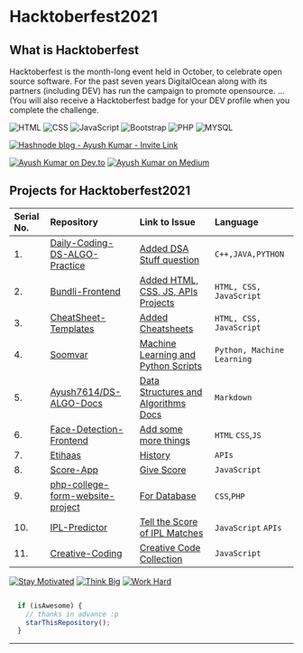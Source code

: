# Hacktoberfest2021

## What is Hacktoberfest

Hacktoberfest is the month-long event held in October, to celebrate open source software. For the past seven years DigitalOcean along with its partners (including DEV) has run the campaign to promote opensource. ... (You will also receive a Hacktoberfest badge for your DEV profile when you complete the challenge.

![HTML](https://img.shields.io/badge/frontend-html-orange.svg?logo=html5&style=flat-square) 
![CSS](https://img.shields.io/badge/frontend-css-yellowgreen.svg?logo=css3&style=flat-square)
![JavaScript](https://img.shields.io/badge/frontend-js-ff69b4.svg?logo=javascript&style=flat-square)
![Bootstrap](https://img.shields.io/badge/framework-bootstrap-dodgerblue.svg?logo=bootstrap&style=flat-square)
![PHP](https://img.shields.io/badge/backend-php-blue.svg?logo=php&style=flat-square) 
![MYSQL](https://img.shields.io/badge/database-mysql-lightgray.svg?logo=mysql&logoColor=white&style=flat-square) 

[![Hashnode blog - Ayush Kumar - Invite Link](https://img.shields.io/badge/Join%20Hashnode-2962FF?style=for-the-badge&logo=hashnode&logoColor=white)](https://hashnode.com/@Ayush7614/joinme)

[![Ayush Kumar on Dev.to](https://img.shields.io/badge/dev.to-0A0A0A?style=for-the-badge&logo=dev.to&logoColor=white)](https://dev.to/) [![Ayush Kumar on Medium](https://img.shields.io/badge/Medium-12100E?style=for-the-badge&logo=medium&logoColor=white)](https://medium.com/@vinitshahdeo/) 



## Projects for Hacktoberfest2021

| Serial No. | Repository| Link to Issue  | Language |
|:--|:--|:--|:--|
| 1. | [Daily-Coding-DS-ALGO-Practice](https://github.com/Ayush7614/Daily-Coding-DS-ALGO-Practice) | [Added DSA Stuff question](https://github.com/Ayush7614/Daily-Coding-DS-ALGO-Practice)  | `C++,JAVA,PYTHON`  |
| 2. | [Bundli-Frontend](https://github.com/Ayush7614/Bundli-Frontend) | [Added HTML, CSS, JS, APIs Projects](https://github.com/Ayush7614/Bundli-Frontend)  | `HTML, CSS, JavaScript`  |
| 3. | [CheatSheet-Templates](https://github.com/Ayush7614/CheatSheet-Templates) | [Added Cheatsheets ](https://github.com/Ayush7614/CheatSheet-Templates)  | `HTML, CSS, JavaScript`  |
| 4. | [Soomvar](https://github.com/Ayush7614/Soomvaar) | [Machine Learning and Python Scripts](https://github.com/Ayush7614/Soomvaar)  | `Python, Machine Learning` |
| 5. | [Ayush7614/DS-ALGO-Docs](https://github.com/Ayush7614/DS-ALGO-Docs) | [Data Structures and Algorithms Docs](Ayush7614/DS-ALGO-Docs)  | `Markdown` |
| 6. | [Face-Detection-Frontend](https://github.com/Ayush7614/Face-Detection-Frontend) | [Add some more things](https://github.com/Ayush7614/Face-Detection-Frontend)  | `HTML` `CSS`,`JS`  |
| 7. | [Etihaas](https://github.com/Ayush7614/Etihaas) | [History](Etihaas)  | `APIs`  |
| 8. | [Score-App](https://github.com/Ayush7614/Score-App) | [Give Score](Score-App)  | `JavaScript` |
| 9. | [php-college-form-website-project](https://github.com/Ayush7614/php-college-form-website-project) | [For Database](php-college-form-website-project) | `CSS`,`PHP`  |
| 10. | [IPL-Predictor](https://github.com/Ayush7614/IPL-Predictor) | [Tell the Score of IPL Matches](IPL-Predictor) | `JavaScript` `APIs` |
| 11. | [Creative-Coding](https://github.com/Ayush7614/Creative-Coding) | [Creative Code Collection](https://github.com/Ayush7614/Creative-Coding) | `JavaScript`  |


[![Stay Motivated](https://img.shields.io/badge/Stay-Motivated-teal.svg?style=for-the-badge)](https://github.com/Ayush7614) 
[![Think Big](https://img.shields.io/badge/Think-Big-orange.svg?style=for-the-badge)](https://github.com/Ayush7614)
[![Work Hard](https://img.shields.io/badge/Work-Hard-blue.svg?style=for-the-badge)](https://github.com/Ayush7614)

```javascript

  if (isAwesome) {
    // thanks in advance :p
    starThisRepository();
  }

```

******
